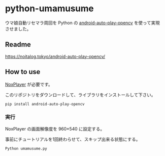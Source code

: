 # python-umamusume
ウマ娘自動リセマラ周回を Python の [android-auto-play-opencv](https://github.com/noitaro/android-auto-play-opencv "android-auto-play-opencv") を使って実現させました。

## Readme
https://noitalog.tokyo/android-auto-play-opencv/

## How to use
[NoxPlayer](https://jp.bignox.com/ "NoxPlayer") が必要です。

このリポジトリをダウンロードして、ライブラリをインストールして下さい。
```
pip install android-auto-play-opencv
```

### 実行
NoxPlayer の画面解像度を 960×540 に設定する。

事前にチュートリアルを1回終わらせて、スキップ出来る状態にする。
```
Python umamusume.py
```

